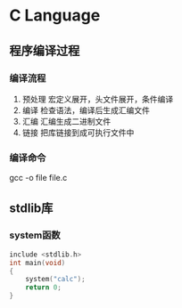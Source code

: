 # C Language

## 程序编译过程

### 编译流程

1. 预处理
宏定义展开，头文件展开，条件编译
2. 编译
检查语法，编译后生成汇编文件
3. 汇编
汇编生成二进制文件
4. 链接
把库链接到成可执行文件中

### 编译命令

gcc -o file file.c

## stdlib库

### system函数

```c
include <stdlib.h>
int main(void)
{
    system("calc");
    return 0;
}
```

